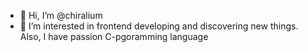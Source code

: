 - 👋 Hi, I’m @chiralium
- 👀 I’m interested in frontend developing and discovering new things. Also, I have passion C-pgoramming language

<!---
chiralium/chiralium is a ✨ special ✨ repository because its `README.md` (this file) appears on your GitHub profile.
You can click the Preview link to take a look at your changes.
--->
